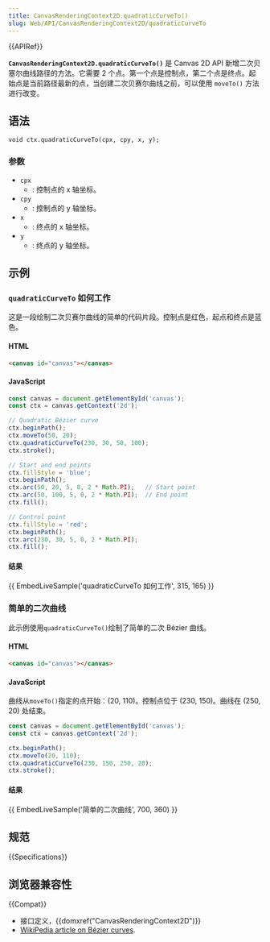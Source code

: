 ```yaml
---
title: CanvasRenderingContext2D.quadraticCurveTo()
slug: Web/API/CanvasRenderingContext2D/quadraticCurveTo
---
```


{{APIRef}}

**`CanvasRenderingContext2D.quadraticCurveTo()`** 是 Canvas 2D API 新增二次贝塞尔曲线路径的方法。它需要 2 个点。第一个点是控制点，第二个点是终点。起始点是当前路径最新的点，当创建二次贝赛尔曲线之前，可以使用 `moveTo()` 方法进行改变。

## 语法

```
void ctx.quadraticCurveTo(cpx, cpy, x, y);
```

### 参数

- `cpx`
  - : 控制点的 x 轴坐标。
- `cpy`
  - : 控制点的 y 轴坐标。
- `x`
  - : 终点的 x 轴坐标。
- `y`
  - : 终点的 y 轴坐标。

## 示例

### `quadraticCurveTo` 如何工作

这是一段绘制二次贝赛尔曲线的简单的代码片段。控制点是红色，起点和终点是蓝色。

#### HTML

```html
<canvas id="canvas"></canvas>
```

#### JavaScript

```js
const canvas = document.getElementById('canvas');
const ctx = canvas.getContext('2d');

// Quadratic Bézier curve
ctx.beginPath();
ctx.moveTo(50, 20);
ctx.quadraticCurveTo(230, 30, 50, 100);
ctx.stroke();

// Start and end points
ctx.fillStyle = 'blue';
ctx.beginPath();
ctx.arc(50, 20, 5, 0, 2 * Math.PI);   // Start point
ctx.arc(50, 100, 5, 0, 2 * Math.PI);  // End point
ctx.fill();

// Control point
ctx.fillStyle = 'red';
ctx.beginPath();
ctx.arc(230, 30, 5, 0, 2 * Math.PI);
ctx.fill();
```

#### 结果

{{ EmbedLiveSample('quadraticCurveTo 如何工作', 315, 165) }}

### 简单的二次曲线

此示例使用`quadraticCurveTo()`绘制了简单的二次 Bézier 曲线。

#### HTML

```html
<canvas id="canvas"></canvas>
```

#### JavaScript

曲线从`moveTo()`指定的点开始：(20, 110)。控制点位于 (230, 150)。曲线在 (250, 20) 处结束。

```js
const canvas = document.getElementById('canvas');
const ctx = canvas.getContext('2d');

ctx.beginPath();
ctx.moveTo(20, 110);
ctx.quadraticCurveTo(230, 150, 250, 20);
ctx.stroke();
```

#### 结果

{{ EmbedLiveSample('简单的二次曲线', 700, 360) }}

## 规范

{{Specifications}}

## 浏览器兼容性

{{Compat}}

- 接口定义，{{domxref("CanvasRenderingContext2D")}}
- [WikiPedia article on Bézier curves](http://en.wikipedia.org/wiki/B%C3%A9zier_curve).
